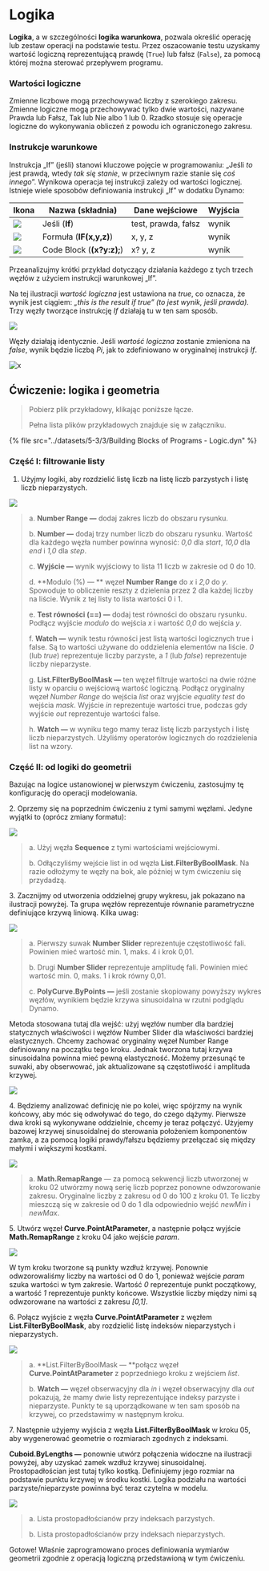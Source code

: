 # Logika

**Logika**, a w szczególności **logika warunkowa**, pozwala określić operację lub zestaw operacji na podstawie testu. Przez oszacowanie testu uzyskamy wartość logiczną reprezentującą prawdę (`True`) lub fałsz (`False`), za pomocą której można sterować przepływem programu.

### Wartości logiczne

Zmienne liczbowe mogą przechowywać liczby z szerokiego zakresu. Zmienne logiczne mogą przechowywać tylko dwie wartości, nazywane Prawda lub Fałsz, Tak lub Nie albo 1 lub 0. Rzadko stosuje się operacje logiczne do wykonywania obliczeń z powodu ich ograniczonego zakresu.

### Instrukcje warunkowe

Instrukcja „If” (jeśli) stanowi kluczowe pojęcie w programowaniu: „Jeśli _to_ jest prawdą, wtedy _tak się stanie_, w przeciwnym razie stanie się _coś innego_”. Wynikowa operacja tej instrukcji zależy od wartości logicznej. Istnieje wiele sposobów definiowania instrukcji „If” w dodatku Dynamo:

| Ikona | Nazwa (składnia) | Dane wejściowe | Wyjścia |
| ----------------------------------------------- | ------------------------- | ----------------- | ------- |
| ![](<../images/5-3/3/If.jpg>) | Jeśli (**If**) | test, prawda, fałsz | wynik |
| ![](../images/5-3/3/Formula.jpg) | Formuła (**IF(x,y,z)**) | x, y, z | wynik |
| ![](<../images/5-3/3/Code Block.jpg>) | Code Block (**(x?y:z);**) | x? y, z | wynik |

Przeanalizujmy krótki przykład dotyczący działania każdego z tych trzech węzłów z użyciem instrukcji warunkowej „If”.

Na tej ilustracji _wartość logiczna_ jest ustawiona na _true_, co oznacza, że wynik jest ciągiem: _„this is the result if true” (to jest wynik, jeśli prawda)._ Trzy węzły tworzące instrukcję _If_ działają tu w ten sam sposób.

![](<../images/5-3/3/logic - conditional statements 01 false.jpg>)

Węzły działają identycznie. Jeśli _wartość logiczna_ zostanie zmieniona na _false_, wynik będzie liczbą _Pi_, jak to zdefiniowano w oryginalnej instrukcji _If_.

![x](<../images/5-3/3/logic - conditional statements 02 true.jpg>)

## Ćwiczenie: logika i geometria

> Pobierz plik przykładowy, klikając poniższe łącze.
>
> Pełna lista plików przykładowych znajduje się w załączniku.

{% file src="../datasets/5-3/3/Building Blocks of Programs - Logic.dyn" %}

### Część I: filtrowanie listy

1. Użyjmy logiki, aby rozdzielić listę liczb na listę liczb parzystych i listę liczb nieparzystych.

![](<../images/5-3/3/logic - exercise part I-01.jpg>)

> a. **Number Range —** dodaj zakres liczb do obszaru rysunku.
>
> b. **Number —** dodaj trzy number liczb do obszaru rysunku. Wartość dla każdego węzła number powinna wynosić: _0,0_ dla _start_, _10,0_ dla _end_ i _1,0_ dla _step_.
>
> c. **Wyjście —** wynik wyjściowy to lista 11 liczb w zakresie od 0 do 10.
>
> d. **Modulo (%) — ** węzeł **Number Range** do _x_ i _2,0_ do _y_. Spowoduje to obliczenie reszty z dzielenia przez 2 dla każdej liczby na liście. Wynik z tej listy to lista wartości 0 i 1.
>
> e. **Test równości (==) —** dodaj test równości do obszaru rysunku. Podłącz wyjście _modulo_ do wejścia _x_ i wartość _0,0_ do wejścia _y_.
>
> f. **Watch —** wynik testu równości jest listą wartości logicznych true i false. Są to wartości używane do oddzielenia elementów na liście. _0_ (lub _true_) reprezentuje liczby parzyste, a _1_ (lub _false_) reprezentuje liczby nieparzyste.
>
> g. **List.FilterByBoolMask —** ten węzeł filtruje wartości na dwie różne listy w oparciu o wejściową wartość logiczną. Podłącz oryginalny węzeł _Number Range_ do wejścia _list_ oraz wyjście _equality test_ do wejścia _mask_. Wyjście _in_ reprezentuje wartości true, podczas gdy wyjście _out_ reprezentuje wartości false.
>
> h. **Watch —** w wyniku tego mamy teraz listę liczb parzystych i listę liczb nieparzystych. Użyliśmy operatorów logicznych do rozdzielenia list na wzory.

### Część II: od logiki do geometrii

Bazując na logice ustanowionej w pierwszym ćwiczeniu, zastosujmy tę konfigurację do operacji modelowania.

2\. Oprzemy się na poprzednim ćwiczeniu z tymi samymi węzłami. Jedyne wyjątki to (oprócz zmiany formatu):

![](<../images/5-3/3/logic - exercise part II-01.jpg>)

> a. Użyj węzła **Sequence** z tymi wartościami wejściowymi.
>
> b. Odłączyliśmy wejście list in od węzła **List.FilterByBoolMask**. Na razie odłożymy te węzły na bok, ale później w tym ćwiczeniu się przydadzą.

3\. Zacznijmy od utworzenia oddzielnej grupy wykresu, jak pokazano na ilustracji powyżej. Ta grupa węzłów reprezentuje równanie parametryczne definiujące krzywą liniową. Kilka uwag:

![](<../images/5-3/3/logic - exercise part II-02.jpg>)

> a. Pierwszy suwak **Number Slider** reprezentuje częstotliwość fali. Powinien mieć wartość min. 1, maks. 4 i krok 0,01.
>
> b. Drugi **Number Slider** reprezentuje amplitudę fali. Powinien mieć wartość min. 0, maks. 1 i krok równy 0,01.
>
> c. **PolyCurve.ByPoints —** jeśli zostanie skopiowany powyższy wykres węzłów, wynikiem będzie krzywa sinusoidalna w rzutni podglądu Dynamo.

Metoda stosowana tutaj dla wejść: użyj węzłów number dla bardziej statycznych właściwości i węzłów Number Slider dla właściwości bardziej elastycznych. Chcemy zachować oryginalny węzeł Number Range definiowany na początku tego kroku. Jednak tworzona tutaj krzywa sinusoidalna powinna mieć pewną elastyczność. Możemy przesunąć te suwaki, aby obserwować, jak aktualizowane są częstotliwość i amplituda krzywej.

![](<../images/5-3/3/logic - exercise part II-03.gif>)

4\. Będziemy analizować definicję nie po kolei, więc spójrzmy na wynik końcowy, aby móc się odwoływać do tego, do czego dążymy. Pierwsze dwa kroki są wykonywane oddzielnie, chcemy je teraz połączyć. Użyjemy bazowej krzywej sinusoidalnej do sterowania położeniem komponentów zamka, a za pomocą logiki prawdy/fałszu będziemy przełączać się między małymi i większymi kostkami.

![](<../images/5-3/3/logic - exercise part II-04.jpg>)

> a. **Math.RemapRange** — za pomocą sekwencji liczb utworzonej w kroku 02 utwórzmy nową serię liczb poprzez ponowne odwzorowanie zakresu. Oryginalne liczby z zakresu od 0 do 100 z kroku 01. Te liczby mieszczą się w zakresie od 0 do 1 dla odpowiednio wejść _newMin_ i _newMax_.

5\. Utwórz węzeł **Curve.PointAtParameter**, a następnie połącz wyjście **Math.RemapRange** z kroku 04 jako wejście _param_.

![](<../images/5-3/3/logic - exercise part II-05.jpg>)

W tym kroku tworzone są punkty wzdłuż krzywej. Ponownie odwzorowaliśmy liczby na wartości od 0 do 1, ponieważ wejście _param_ szuka wartości w tym zakresie. Wartość _0_ reprezentuje punkt początkowy, a wartość _1_ reprezentuje punkty końcowe. Wszystkie liczby między nimi są odwzorowane na wartości z zakresu _\[0,1]_.

6\. Połącz wyjście z węzła **Curve.PointAtParameter** z węzłem **List.FilterByBoolMask**, aby rozdzielić listę indeksów nieparzystych i nieparzystych.

![](<../images/5-3/3/logic - exercise part II-06.jpg>)

> a. **List.FilterByBoolMask — **połącz węzeł **Curve.PointAtParameter** z poprzedniego kroku z wejściem _list_.
>
> b. **Watch —** węzeł obserwacyjny dla _in_ i węzeł obserwacyjny dla _out_ pokazują, że mamy dwie listy reprezentujące indeksy parzyste i nieparzyste. Punkty te są uporządkowane w ten sam sposób na krzywej, co przedstawimy w następnym kroku.

7\. Następnie użyjemy wyjścia z węzła **List.FilterByBoolMask** w kroku 05, aby wygenerować geometrie o rozmiarach zgodnych z indeksami.

**Cuboid.ByLengths —** ponownie utwórz połączenia widoczne na ilustracji powyżej, aby uzyskać zamek wzdłuż krzywej sinusoidalnej. Prostopadłościan jest tutaj tylko kostką. Definiujemy jego rozmiar na podstawie punktu krzywej w środku kostki. Logika podziału na wartości parzyste/nieparzyste powinna być teraz czytelna w modelu.

![](<../images/5-3/3/logic - exercise part II-07.jpg>)

> a. Lista prostopadłościanów przy indeksach parzystych.
>
> b. Lista prostopadłościanów przy indeksach nieparzystych.

Gotowe! Właśnie zaprogramowano proces definiowania wymiarów geometrii zgodnie z operacją logiczną przedstawioną w tym ćwiczeniu.
